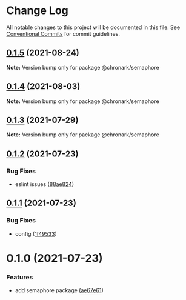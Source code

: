 # Change Log

All notable changes to this project will be documented in this file.
See [Conventional Commits](https://conventionalcommits.org) for commit guidelines.

## [0.1.5](https://github.com/chronark/shared/compare/@chronark/semaphore@0.1.4...@chronark/semaphore@0.1.5) (2021-08-24)

**Note:** Version bump only for package @chronark/semaphore





## [0.1.4](https://github.com/chronark/shared/compare/@chronark/semaphore@0.1.3...@chronark/semaphore@0.1.4) (2021-08-03)

**Note:** Version bump only for package @chronark/semaphore





## [0.1.3](https://github.com/chronark/shared/compare/@chronark/semaphore@0.1.2...@chronark/semaphore@0.1.3) (2021-07-29)

**Note:** Version bump only for package @chronark/semaphore





## [0.1.2](https://github.com/chronark/shared/compare/@chronark/semaphore@0.1.1...@chronark/semaphore@0.1.2) (2021-07-23)


### Bug Fixes

* eslint issues ([88ae824](https://github.com/chronark/shared/commit/88ae824dc368f0bc4eee30f0ce7395d7de25cf76))





## [0.1.1](https://github.com/chronark/shared/compare/@chronark/semaphore@0.1.0...@chronark/semaphore@0.1.1) (2021-07-23)

### Bug Fixes

- config ([1f49533](https://github.com/chronark/shared/commit/1f49533208af2138500d4e485520904d6432169b))

# 0.1.0 (2021-07-23)

### Features

- add semaphore package ([ae67e61](https://github.com/chronark/shared/commit/ae67e616e69cfe45467f71a0329f8ae020d53b21))

